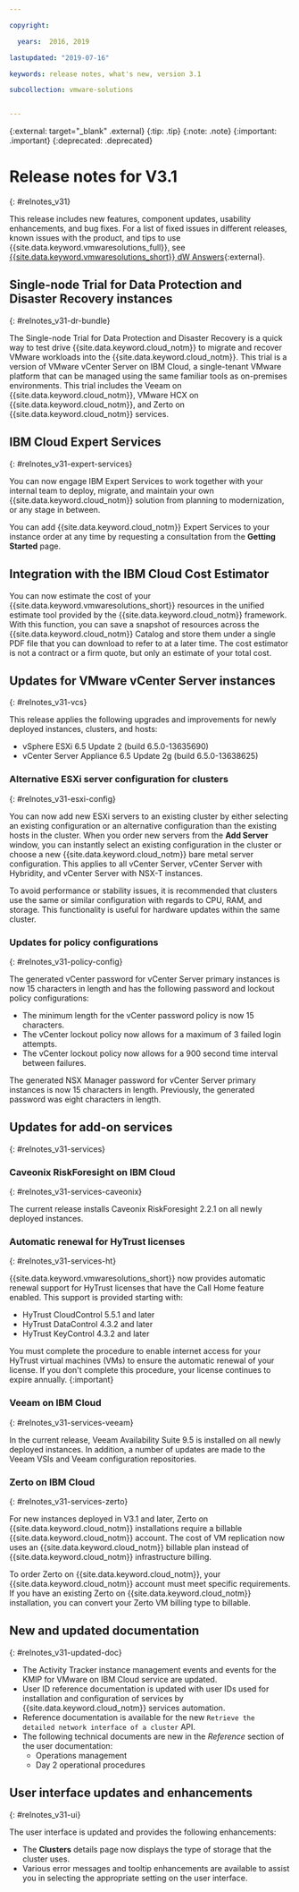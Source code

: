 ```yaml
---

copyright:

  years:  2016, 2019

lastupdated: "2019-07-16"

keywords: release notes, what's new, version 3.1

subcollection: vmware-solutions


---
```


{:external: target="_blank" .external}
{:tip: .tip}
{:note: .note}
{:important: .important}
{:deprecated: .deprecated}

# Release notes for V3.1
{: #relnotes_v31}

This release includes new features, component updates, usability enhancements, and bug fixes. For a list of fixed issues in different releases, known issues with the product, and tips to use {{site.data.keyword.vmwaresolutions_full}}, see [{{site.data.keyword.vmwaresolutions_short}} dW Answers](https://developer.ibm.com/answers/topics/cloudvmw/){:external}.

## Single-node Trial for Data Protection and Disaster Recovery instances
{: #relnotes_v31-dr-bundle}

The Single-node Trial for Data Protection and Disaster Recovery is a quick way to test drive {{site.data.keyword.cloud_notm}} to migrate and recover VMware workloads into the {{site.data.keyword.cloud_notm}}. This trial is a version of VMware vCenter Server on IBM Cloud, a single-tenant VMware platform that can be managed using the same familiar tools as on-premises environments. This trial includes the Veeam on {{site.data.keyword.cloud_notm}}, VMware HCX on {{site.data.keyword.cloud_notm}}, and Zerto on {{site.data.keyword.cloud_notm}} services.

## IBM Cloud Expert Services
{: #relnotes_v31-expert-services}

You can now engage IBM Expert Services to work together with your internal team to deploy, migrate, and maintain your own {{site.data.keyword.cloud_notm}} solution from planning to modernization, or any stage in between.

You can add {{site.data.keyword.cloud_notm}} Expert Services to your instance order at any time by requesting a consultation from the **Getting Started** page.

## Integration with the IBM Cloud Cost Estimator

You can now estimate the cost of your {{site.data.keyword.vmwaresolutions_short}} resources in the unified estimate tool provided by the {{site.data.keyword.cloud_notm}} framework. With this function, you can save a snapshot of resources across the {{site.data.keyword.cloud_notm}} Catalog and store them under a single PDF file that you can download to refer to at a later time. The cost estimator is not a contract or a firm quote, but only an estimate of your total cost.

## Updates for VMware vCenter Server instances
{: #relnotes_v31-vcs}

This release applies the following upgrades and improvements for newly deployed instances, clusters, and hosts:

* vSphere ESXi 6.5 Update 2 (build 6.5.0-13635690)
* vCenter Server Appliance 6.5 Update 2g (build 6.5.0-13638625)

### Alternative ESXi server configuration for clusters
{: #relnotes_v31-esxi-config}

You can now add new ESXi servers to an existing cluster by either selecting an existing configuration or an alternative configuration than the existing hosts in the cluster. When you order new servers from the **Add Server** window, you can instantly select an existing configuration in the cluster or choose a new 	{{site.data.keyword.cloud_notm}} bare metal server configuration. This applies to all vCenter Server, vCenter Server with Hybridity, and vCenter Server with NSX-T instances.

To avoid performance or stability issues, it is recommended that clusters use the same or similar configuration with regards to CPU, RAM, and storage. This functionality is useful for hardware updates within the same cluster.

### Updates for policy configurations
{: #relnotes_v31-policy-config}

The generated vCenter password for vCenter Server primary instances is now 15 characters in length and has the following password and lockout policy configurations:

* The minimum length for the vCenter password policy is now 15 characters.
* The vCenter lockout policy now allows for a maximum of 3 failed login attempts.
* The vCenter lockout policy now allows for a 900 second time interval between failures.

The generated NSX Manager password for vCenter Server primary instances is now 15 characters in length. Previously, the generated password was eight characters in length.

## Updates for add-on services
{: #relnotes_v31-services}

### Caveonix RiskForesight on IBM Cloud
{: #relnotes_v31-services-caveonix}

The current release installs Caveonix RiskForesight 2.2.1 on all newly deployed instances.

### Automatic renewal for HyTrust licenses
{: #relnotes_v31-services-ht}

{{site.data.keyword.vmwaresolutions_short}} now provides automatic renewal support for HyTrust licenses that have the Call Home feature enabled. This support is provided starting with:

* HyTrust CloudControl 5.5.1 and later
* HyTrust DataControl 4.3.2 and later
* HyTrust KeyControl 4.3.2 and later

You must complete the procedure to enable internet access for your HyTrust virtual machines (VMs) to ensure the automatic renewal of your license. If you don't complete this procedure, your license continues to expire annually.
{:important}

### Veeam on IBM Cloud
{: #relnotes_v31-services-veeam}

In the current release, Veeam Availability Suite 9.5 is installed on all newly deployed instances. In addition, a number of updates are made to the Veeam VSIs and Veeam configuration repositories.

### Zerto on IBM Cloud
{: #relnotes_v31-services-zerto}

For new instances deployed in V3.1 and later, Zerto on {{site.data.keyword.cloud_notm}} installations require a billable  {{site.data.keyword.cloud_notm}} account. The cost of VM replication now uses an {{site.data.keyword.cloud_notm}} billable plan instead of {{site.data.keyword.cloud_notm}} infrastructure billing.

To order Zerto on {{site.data.keyword.cloud_notm}}, your {{site.data.keyword.cloud_notm}} account must meet specific requirements. If you have an existing Zerto on {{site.data.keyword.cloud_notm}} installation, you can convert your Zerto VM billing type to billable.

## New and updated documentation
{: #relnotes_v31-updated-doc}

* The Activity Tracker instance management events and events for the KMIP for VMware on IBM Cloud service are updated.
* User ID reference documentation is updated with user IDs used for installation and configuration of services by {{site.data.keyword.cloud_notm}} services automation.
* Reference documentation is available for the new ``Retrieve the detailed network interface of a cluster`` API.
* The following technical documents are new in the *Reference* section of the user documentation:
  * Operations management
  * Day 2 operational procedures

## User interface updates and enhancements
{: #relnotes_v31-ui}

The user interface is updated and provides the following enhancements:
* The **Clusters** details page now displays the type of storage that the cluster uses.
* Various error messages and tooltip enhancements are available to assist you in selecting the appropriate setting on the user interface.
